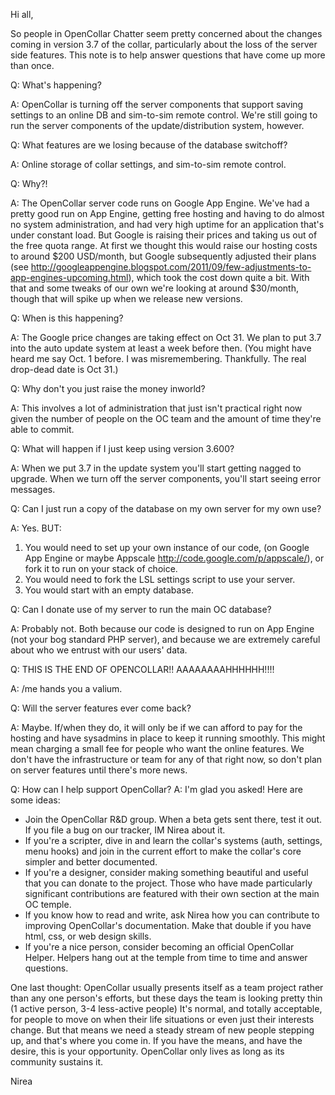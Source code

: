 Hi all,

So people in OpenCollar Chatter seem pretty concerned about the changes coming in version 3.7 of the collar, particularly about the loss of the server side features.  This note is to help answer questions that have come up more than once.

Q: What's happening?

A: OpenCollar is turning off the server components that support saving settings
to an online DB and sim-to-sim remote control.  We're still going to run the
server components of the update/distribution system, however.

Q: What features are we losing because of the database switchoff?

A: Online storage of collar settings, and sim-to-sim remote control.

Q: Why?!

A: The OpenCollar server code runs on Google App Engine.  We've had a pretty
good run on App Engine, getting free hosting and having to do almost no system
administration, and had very high uptime for an application that's under
constant load.  But Google is raising their prices and taking us out of the
free quota range.  At first we thought this would raise our hosting costs to
around $200 USD/month, but Google subsequently adjusted their plans (see
http://googleappengine.blogspot.com/2011/09/few-adjustments-to-app-engines-upcoming.html),
which took the cost down quite a bit.  With that and some tweaks of our own
we're looking at around $30/month, though that will spike up when we release
new versions.

Q: When is this happening?

A: The Google price changes are taking effect on Oct 31.  We plan to put 3.7
into the auto update system at least a week before then.  (You might have heard
me say Oct. 1 before.  I was misremembering.  Thankfully.  The real drop-dead
date is Oct 31.)

Q: Why don't you just raise the money inworld?

A: This involves a lot of administration that just isn't practical right now
given the number of people on the OC team and the amount of time they're able
to commit.

Q: What will happen if I just keep using version 3.600?

A: When we put 3.7 in the update system you'll start getting nagged to upgrade.
When we turn off the server components, you'll start seeing error messages.

Q: Can I just run a copy of the database on my own server for my own use?

A: Yes.  BUT:

1. You would need to set up your own instance of our code, (on Google App
Engine or maybe Appscale http://code.google.com/p/appscale/), or fork it to run
on your stack of choice.
2. You would need to fork the LSL settings script to use your server.
3. You would start with an empty database.

Q: Can I donate use of my server to run the main OC database?

A: Probably not.  Both because our code is designed to run on App Engine (not
your bog standard PHP server), and because we are extremely careful about who
we entrust with our users' data.

Q: THIS IS THE END OF OPENCOLLAR!! AAAAAAAAHHHHHH!!!!

A: /me hands you a valium.

Q: Will the server features ever come back?

A: Maybe.  If/when they do, it will only be if we can afford to pay for the
hosting and have sysadmins in place to keep it running smoothly.  This might
mean charging a small fee for people who want the online features.  We don't
have the infrastructure or team for any of that right now, so don't plan on
server features until there's more news.

Q: How can I help support OpenCollar?
A: I'm glad you asked!  Here are some ideas:
- Join the OpenCollar R&D group.  When a beta gets sent there, test it out.  If
  you file a bug on our tracker, IM Nirea about it.
- If you're a scripter, dive in and learn the collar's systems (auth, settings,
  menu hooks) and join in the current effort to make the collar's core simpler
and better documented.
- If you're a designer, consider making something beautiful and useful that you
  can donate to the project.  Those who have made particularly significant
contributions are featured with their own section at the main OC temple.
- If you know how to read and write, ask Nirea how you can contribute to
  improving OpenCollar's documentation.  Make that double if you have html,
css, or web design skills.
- If you're a nice person, consider becoming an official OpenCollar Helper.
  Helpers hang out at the temple from time to time and answer questions.

One last thought: OpenCollar usually presents itself as a team project rather
than any one person's efforts, but these days the team is looking pretty thin
(1 active person, 3-4 less-active people)  It's normal, and totally acceptable,
for people to move on when their life situations or even just their interests
change.  But that means we need a steady stream of new people stepping up, and
that's where you come in.  If you have the means, and have the desire, this is
your opportunity.  OpenCollar only lives as long as its community sustains it.

Nirea
